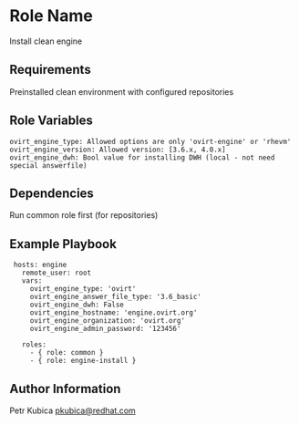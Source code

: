 Role Name
=========

Install clean engine

Requirements
------------

Preinstalled clean environment with configured repositories

Role Variables
--------------
    
    ovirt_engine_type: Allowed options are only 'ovirt-engine' or 'rhevm'
    ovirt_engine_version: Allowed version: [3.6.x, 4.0.x]
    ovirt_engine_dwh: Bool value for installing DWH (local - not need special answerfile)   
    
Dependencies
------------

Run common role first (for repositories)

Example Playbook
----------------

     hosts: engine
       remote_user: root
       vars:
         ovirt_engine_type: 'ovirt'
         ovirt_engine_answer_file_type: '3.6_basic'
         ovirt_engine_dwh: False
         ovirt_engine_hostname: 'engine.ovirt.org'
         ovirt_engine_organization: 'ovirt.org'
         ovirt_engine_admin_password: '123456'
    
       roles:
         - { role: common }
         - { role: engine-install }


Author Information
------------------

Petr Kubica
pkubica@redhat.com
